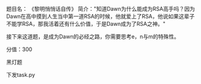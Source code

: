 题目名：
《黎明悄悄话自传》
简介："知道Dawn为什么能成为RSA高手吗？因为Dawn在高中摸到人生当中第一道RSA的时候，他就爱上了RSA，他说如果这辈子不能学RSA，那我活着还有什么价值，于是Dawn成为了RSA之神。"

接下来这道题，是成为Dawn的必经之路，你需要思考e，n与m的特殊性。

分值：300

黑灯题

下发task.py